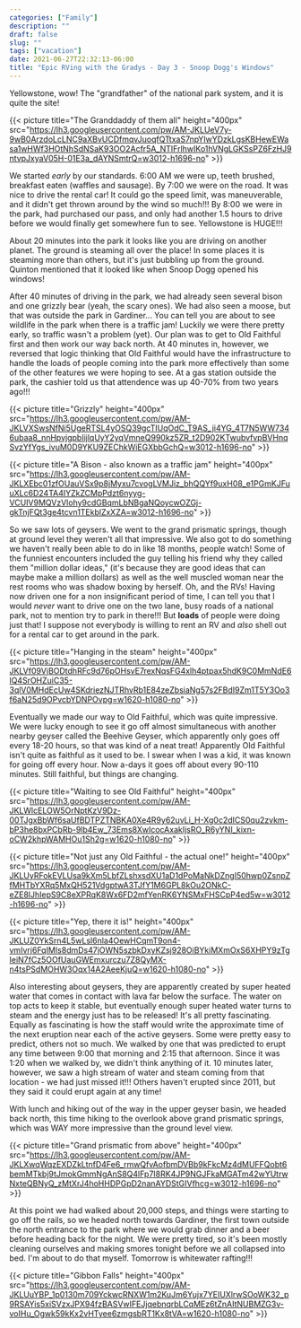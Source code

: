 ```yaml
---
categories: ["Family"]
description: ""
draft: false
slug: ""
tags: ["vacation"]
date: 2021-06-27T22:32:13-06:00
title: "Epic RVing with the Gradys - Day 3 - Snoop Dogg's Windows"
---
```


Yellowstone, wow! The "grandfather" of the national park system, and it is quite the site!

{{< picture title="The Granddaddy of them all" height="400px" src="https://lh3.googleusercontent.com/pw/AM-JKLUeV7y-9wB0ArzdoLcLNC9aXBvUCDfmqvJuoqfQTtxaS7npYIwYDzkLgsKBHewEWasa1wHWf3HOtNhSdNSaK93OO2Acfr5A_NTIFrlhwIKo1hVNgLGKSsPZ6FzHJ9ntvpJxyaV05H-01E3a_dAYNSmtrQ=w3012-h1696-no" >}}

We started _early_ by our standards. 6:00 AM we were up, teeth brushed, breakfast eaten (waffles and sausage). By 7:00 we were on the road. It was nice to drive the rental car! It could go the speed limit, was maneuverable, and it didn't get thrown around by the wind so much!!! By 8:00 we were in the park, had purchased our pass, and only had another 1.5 hours to drive before we would finally get somewhere fun to see. Yellowstone is HUGE!!!

About 20 minutes into the park it looks like you are driving on another planet. The ground is steaming all over the place! In some places it is steaming more than others, but it's just bubbling up from the ground. Quinton mentioned that it looked like when Snoop Dogg opened his windows!

After 40 minutes of driving in the park, we had already seen several bison and one grizzly bear (yeah, the scary ones). We had also seen a moose, but that was outside the park in Gardiner... You can tell you are about to see wildlife in the park when there is a traffic jam! Luckily we were there pretty early, so traffic wasn't a problem (yet). Our plan was to get to Old Faithful first and then work our way back north. At 40 minutes in, however, we reversed that logic thinking that Old Faithful would have the infrastructure to handle the loads of people coming into the park more effectively than some of the other features we were hoping to see. At a gas station outside the park, the cashier told us that attendence was up 40-70% from two years ago!!!

{{< picture title="Grizzly" height="400px" src="https://lh3.googleusercontent.com/pw/AM-JKLVXSwsNfNi5UgeRTSL4yOSQ39gcTIUqOdC_T9AS_ji4YG_4T7N5WW7346ubaa8_nnHpvjgpbIijlqUyY2yqVmneQ990kz5ZR_t2D902KTwubvfvpBVHnqSvzYfYgs_ivuM0D9YKU9ZEChkWiEGXbbGchQ=w3012-h1696-no" >}}

{{< picture title="A Bison - also known as a traffic jam" height="400px" src="https://lh3.googleusercontent.com/pw/AM-JKLXEbc01zfOUauVSx9p8jMyxu7cvogLVMJiz_bhQQYf9uxH08_e1PGmKJFuuXLc6D24TA4IYZkZCMpPdzt6nyyg-VCUIV9MQVzVlohy9cdGBqmLbNBgaNQoycwOZGj-gkTnjFQt3ge4tcvn1TEkblZxXZA=w3012-h1696-no" >}}

So we saw lots of geysers. We went to the grand prismatic springs, though at ground level they weren't all that impressive. We also got to do something we haven't really been able to do in like 18 months, people watch! Some of the funniest encounters included the guy telling his friend why they called them "million dollar ideas," (it's because they are good ideas that can maybe make a million dollars) as well as the well muscled woman near the rest rooms who was shadow boxing by herself. Oh, and the RVs! Having now driven one for a non insignificant period of time, I can tell you that I would _never_ want to drive one on the two lane, busy roads of a national park, not to mention try to park in there!!! But **loads** of people were doing just that! I suppose not everybody is willing to rent an RV and _also_ shell out for a rental car to get around in the park.

{{< picture title="Hanging in the steam" height="400px" src="https://lh3.googleusercontent.com/pw/AM-JKLVf09VjBODtdhRFc9d76pOHsvE7rexNqsFG4xlh4ptpax5hdK9C0MmNdE6lQ4SrOHZuiC35-3qlV0MHdEcUw4SKdriezNJTRhvRb1E84zeZbsiaNg57s2FBdI9Zm1T5Y3Oo3f6aN25d9OPvcbYDNPOvpg=w1620-h1080-no" >}}

Eventually we made our way to Old Faithful, which was quite impressive. We were lucky enough to see it go off almost simultaneous with another nearby geyser called the Beehive Geyser, which apparently only goes off every 18-20 hours, so that was kind of a neat treat! Apparently Old Faithful isn't quite as faithful as it used to be. I swear when I was a kid, it was known for going off every hour. Now a-days it goes off about every 90-110 minutes. Still faithful, but things are changing.

{{< picture title="Waiting to see Old Faithful" height="400px" src="https://lh3.googleusercontent.com/pw/AM-JKLWlcELOW5OrNptKzV9Dz-00TJgxBbWf6saUfBDTPZTNBKA0Xe4R9y62uvLi_H-Xg0c2dICS0qu2zvkm-bP3he8bxPCbRb-9lb4Ew_73Ems8XwIcocAxakIjsRO_R6yYNI_kixn-oCW2khpWAMHOu1Sh2g=w1620-h1080-no" >}}

{{< picture title="Not just any Old Faithful - the actual one!" height="400px" src="https://lh3.googleusercontent.com/pw/AM-JKLUyRFokEVLUsa9kXm5LbfZLshxsdXU1aD1dPoMaNkDZngI50hwp0ZsnpZfMHTbYXRq5MxQH521VdgptwA3TJfY1M6GPL8kOu2ONkC-eZE8lJhIepS9C8eXPRqK8Wx6FD2mfYenRK6YNSMxFHSCpP4ed5w=w3012-h1696-no" >}}

{{< picture title="Yep, there it is!" height="400px" src="https://lh3.googleusercontent.com/pw/AM-JKLUZ0YkSrn4L5wLsl6nla4OewHCqmT9on4-vmIvrj6FqIMIs8dmDs47jOWN5szbkDxyKZsj928OiBYkiMXmOxS6XHPY9zTgIeiN7fCz5OOfUauGWEmxurczu7Z8QyMX-n4tsPSdMOHW3Oqx14A2AeeKjuQ=w1620-h1080-no" >}}

Also interesting about geysers, they are apparently created by super heated water that comes in contact with lava far below the surface. The water on top acts to keep it stable, but eventually enough super heated water turns to steam and the energy just has to be released! It's all pretty fascinating. Equally as fascinating is how the staff would write the approximate time of the next eruption near each of the active geysers. Some were pretty easy to predict, others not so much. We walked by one that was predicted to erupt any time between 9:00 that morning and 2:15 that afternoon. Since it was 1:20 when we walked by, we didn't think anything of it. 10 minutes later, however, we saw a high stream of water and steam coming from that location - we had just missed it!!! Others haven't erupted since 2011, but they said it could erupt again at any time!

With lunch and hiking out of the way in the upper geyser basin, we headed back north, this time hiking to the overlook above grand prismatic springs, which was WAY more impressive than the ground level view.

{{< picture title="Grand prismatic from above" height="400px" src="https://lh3.googleusercontent.com/pw/AM-JKLXwqWqzEXDZkLtnfD4Fe6_rmwQfvAofbmDVBb9kFkcMz4dMUFFQobt6bemMTkbj9tJmokGmmNgAnS8Q4lFp7I8RK4JP9NGJFkaMGATm42wYUtrwNxteQBNyQ_zMtXrJ4hoHHDPGpD2nanAYDStGIVfhcg=w3012-h1696-no" >}}

At this point we had walked about 20,000 steps, and things were starting to go off the rails, so we headed north towards Gardiner, the first town outside the north entrance to the park where we would grab dinner and a beer before heading back for the night. We were pretty tired, so it's been mostly cleaning ourselves and making smores tonight before we all collapsed into bed. I'm about to do that myself. Tomorrow is whitewater rafting!!!

{{< picture title="Gibbon Falls" height="400px" src="https://lh3.googleusercontent.com/pw/AM-JKLUuYBP_1p0130m709YckwcRNXW1m2KuJm6Yujx7YEIUXlrwSOoWK32_p9RSAYis5xiSVzxJPX94fzBASVwIFEJjqebnqrbLCqMEz6tZnAItNUBMZG3v-voIHu_Ogwk59kKx2vHTyee6zmgsbRT1Kx8tVA=w1620-h1080-no" >}}